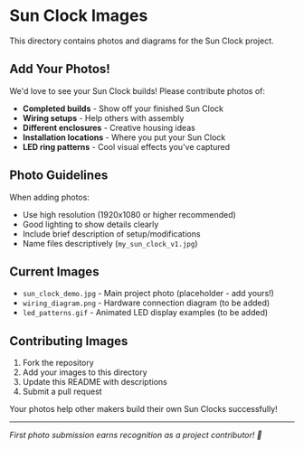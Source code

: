 # Sun Clock Images

This directory contains photos and diagrams for the Sun Clock project.

## Add Your Photos!

We'd love to see your Sun Clock builds! Please contribute photos of:

- **Completed builds** - Show off your finished Sun Clock
- **Wiring setups** - Help others with assembly 
- **Different enclosures** - Creative housing ideas
- **Installation locations** - Where you put your Sun Clock
- **LED ring patterns** - Cool visual effects you've captured

## Photo Guidelines

When adding photos:
- Use high resolution (1920x1080 or higher recommended)
- Good lighting to show details clearly
- Include brief description of setup/modifications
- Name files descriptively (`my_sun_clock_v1.jpg`)

## Current Images

- `sun_clock_demo.jpg` - Main project photo (placeholder - add yours!)
- `wiring_diagram.png` - Hardware connection diagram (to be added)
- `led_patterns.gif` - Animated LED display examples (to be added)

## Contributing Images

1. Fork the repository
2. Add your images to this directory
3. Update this README with descriptions
4. Submit a pull request

Your photos help other makers build their own Sun Clocks successfully!

---

*First photo submission earns recognition as a project contributor! 📸*